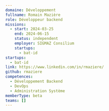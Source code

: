 ```yaml
---
domaine: Développement
fullname: Romain Mazière
role: Développeur backend
missions:
  - start: 2024-03-25
    end: 2024-06-15
    status: independent
    employer: SIGMAZ Consilium
    startups:
      - bat-id
startups:
  - bat-id
link: https://www.linkedin.com/in/rmaziere/
github: rmaziere
competences:
  - Développement Backend
  - DevOps
  - Administration Système
memberType: beta
teams: []
---
```

